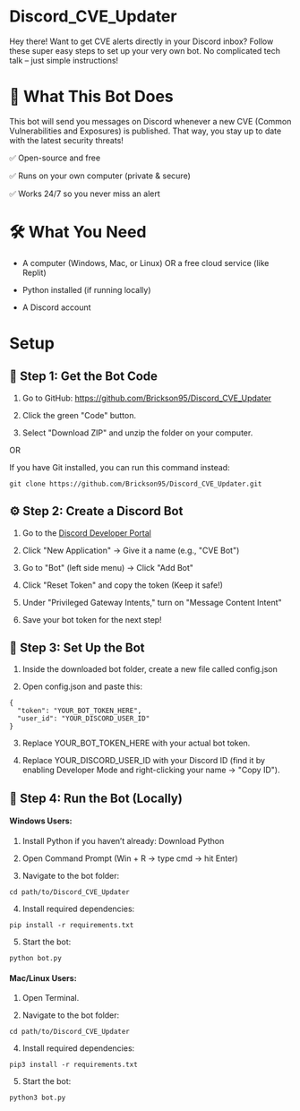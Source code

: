 # Discord_CVE_Updater

Hey there! Want to get CVE alerts directly in your Discord inbox? Follow these super easy steps to set up your very own bot. No complicated tech talk – just simple instructions!

# 🚀 What This Bot Does

This bot will send you messages on Discord whenever a new CVE (Common Vulnerabilities and Exposures) is published. That way, you stay up to date with the latest security threats!

✅ Open-source and free

✅ Runs on your own computer (private & secure)

✅ Works 24/7 so you never miss an alert

# 🛠️ What You Need

* A computer (Windows, Mac, or Linux) OR a free cloud service (like Replit)

* Python installed (if running locally)

* A Discord account

# Setup

## 🔧 Step 1: Get the Bot Code

1. Go to GitHub: https://github.com/Brickson95/Discord_CVE_Updater

2. Click the green "Code" button.

3. Select "Download ZIP" and unzip the folder on your computer.

OR

If you have Git installed, you can run this command instead:
```
git clone https://github.com/Brickson95/Discord_CVE_Updater.git
```

## ⚙️ Step 2: Create a Discord Bot

1. Go to the [Discord Developer Portal](https://discord.com/developers/applications)

2. Click "New Application" → Give it a name (e.g., "CVE Bot")

3. Go to "Bot" (left side menu) → Click "Add Bot"

4. Click "Reset Token" and copy the token (Keep it safe!)

5. Under "Privileged Gateway Intents," turn on "Message Content Intent"

6. Save your bot token for the next step!

## 📁 Step 3: Set Up the Bot

1. Inside the downloaded bot folder, create a new file called config.json

2. Open config.json and paste this:
```
{
  "token": "YOUR_BOT_TOKEN_HERE",
  "user_id": "YOUR_DISCORD_USER_ID"
}
```
3. Replace YOUR_BOT_TOKEN_HERE with your actual bot token.

4. Replace YOUR_DISCORD_USER_ID with your Discord ID (find it by enabling Developer Mode and right-clicking your name → "Copy ID").

## 🏃 Step 4: Run the Bot (Locally)

#### Windows Users:

1. Install Python if you haven’t already: Download Python

2. Open Command Prompt (Win + R → type cmd → hit Enter)

3. Navigate to the bot folder:
```
cd path/to/Discord_CVE_Updater
```
4. Install required dependencies:
```
pip install -r requirements.txt
```
5. Start the bot:
```
python bot.py
```
#### Mac/Linux Users:

1. Open Terminal.

2. Navigate to the bot folder:
```
cd path/to/Discord_CVE_Updater
```
4. Install required dependencies:
```
pip3 install -r requirements.txt
```
5. Start the bot:
```
python3 bot.py
```


